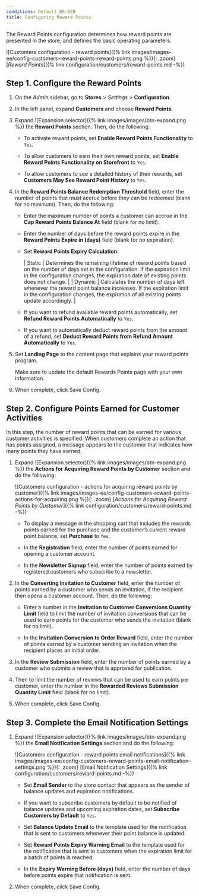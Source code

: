 ```yaml
---
conditions: Default.EE-B2B
title: Configuring Reward Points
---
```


The Reward Points configuration determines how reward points are presented in the store, and defines the basic operating parameters.

![Customers configuration - reward points]({% link images/images-ee/config-customers-reward-points-reward-points.png %}){: .zoom}
 [_Reward Points_]({% link configuration/customers/reward-points.md -%})

## Step 1. Configure the Reward Points

1. On the _Admin_ sidebar, go to **Stores** > _Settings_ > **Configuration**.

1. In the left panel, expand **Customers** and choose **Reward Points**.

1. Expand ![Expansion selector]({% link images/images/btn-expand.png %}) the **Reward Points** section. Then, do the following:

    - To activate reward points, set **Enable Reward Points Functionality** to `Yes`.

    - To allow customers to earn their own reward points, set **Enable Reward Points Functionality on Storefront** to `Yes`.

    - To allow customers to see a detailed history of their rewards, set **Customers May See Reward Point History** to `Yes`.

1. In the **Reward Points Balance Redemption Threshold** field, enter the number of points that must accrue before they can be redeemed (blank for no minimum). Then, do the following:

    - Enter the maximum number of points a customer can accrue in the **Cap Reward Points Balance At** field (blank for no limit).

    - Enter the number of days before the reward points expire in the **Reward Points Expire in (days)** field (blank for no expiration).

    - Set **Reward Points Expiry Calculation**:

        | Static | Determines the remaining lifetime of reward points based on the number of days set in the configuration. If the expiration limit in the configuration changes, the expiration date of existing points does not change. |
        | Dynamic | Calculates the number of days left whenever the reward point balance increases. If the expiration limit in the configuration changes, the expiration of all existing points update accordingly. |

    - If you want to refund available reward points automatically, set **Refund Reward Points Automatically** to `Yes`.

    - If you want to automatically deduct reward points from the amount of a refund, set **Deduct Reward Points from Refund Amount Automatically** to `Yes`.

1. Set **Landing Page** to the content page that explains your reward points program.

    Make sure to update the default Rewards Points page with your own information.

1. When complete, click <span class="btn">Save Config</span>.

## Step 2. Configure Points Earned for Customer Activities

In this step, the number of reward points that can be earned for various customer activities is specified. When customers complete an action that has points assigned, a message appears to the customer that indicates how many points they have earned.

1. Expand ![Expansion selector]({% link images/images/btn-expand.png %}) the **Actions for Acquiring Reward Points by Customer** section and do the following:

    ![Customers configuration - actions for acquiring reward points by customer]({% link images/images-ee/config-customers-reward-points-actions-for-acquiring.png %}){: .zoom}
    [_Actions for Acquiring Reward Points by Customer_]({% link configuration/customers/reward-points.md -%})

    - To display a message in the shopping cart that includes the rewards points earned for the purchase and the customer’s current reward point balance, set **Purchase** to `Yes`.

    - In the **Registration** field, enter the number of points earned for opening a customer account.

    - In the **Newsletter Signup** field, enter the number of points earned by registered customers who subscribe to a newsletter.

1. In the **Converting Invitation to Customer** field, enter the number of points earned by a customer who sends an invitation, if the recipient then opens a customer account. Then, do the following:

    - Enter a number in the **Invitation to Customer Conversions Quantity Limit** field to limit the number of invitation conversions that can be used to earn points for the customer who sends the invitation (blank for no limit).

    - In the **Invitation Conversion to Order Reward** field, enter the number of points earned by a customer sending an invitation when the recipient places an initial order.

1. In the **Review Submission** field, enter the number of points earned by a customer who submits a review that is approved for publication.

1. Then to limit the number of reviews that can be used to earn points per customer, enter the number in the **Rewarded Reviews Submission Quantity Limit** field (blank for no limit).

1. When complete, click <span class="btn">Save Config</span>.

## Step 3. Complete the Email Notification Settings

1. Expand ![Expansion selector]({% link images/images/btn-expand.png %}) the **Email Notification Settings** section and do the following:

    ![Customers configuration - reward points email notifications]({% link images/images-ee/config-customers-reward-points-email-notification-settings.png %}){: .zoom}
    [Email Notification Settings]({% link configuration/customers/reward-points.md -%})

    - Set **Email Sender** to the store contact that appears as the sender of balance updates and expiration notifications.

    - If you want to subscribe customers by default to be notified of balance updates and upcoming expiration dates, set **Subscribe Customers by Default** to `Yes`.

    - Set **Balance Update Email** to the template used for the notification that is sent to customers whenever their point balance is updated.

    - Set **Reward Points Expiry Warning Email** to the template used for the notification that is sent to customers when the expiration limit for a batch of points is reached.

    - In the **Expiry Warning Before (days)** field, enter the number of days before points expire that notification is sent.

1. When complete, click <span class="btn">Save Config</span>.
